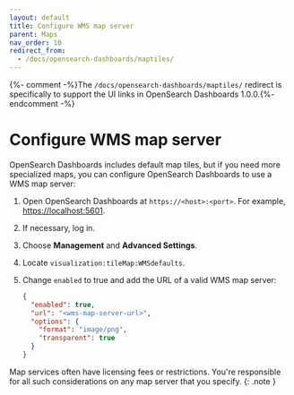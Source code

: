 ```yaml
---
layout: default
title: Configure WMS map server
parent: Maps
nav_order: 10
redirect_from:
  - /docs/opensearch-dashboards/maptiles/
---
```


{%- comment -%}The `/docs/opensearch-dashboards/maptiles/` redirect is specifically to support the UI links in OpenSearch Dashboards 1.0.0.{%- endcomment -%}

# Configure WMS map server

OpenSearch Dashboards includes default map tiles, but if you need more specialized maps, you can configure OpenSearch Dashboards to use a WMS map server:

1. Open OpenSearch Dashboards at `https://<host>:<port>`. For example, [https://localhost:5601](https://localhost:5601).
1. If necessary, log in.
1. Choose **Management** and **Advanced Settings**.
1. Locate `visualization:tileMap:WMSdefaults`.
1. Change `enabled` to true and add the URL of a valid WMS map server:

   ```json
   {
     "enabled": true,
     "url": "<wms-map-server-url>",
     "options": {
       "format": "image/png",
       "transparent": true
     }
   }
   ```

Map services often have licensing fees or restrictions. You're responsible for all such considerations on any map server that you specify.
{: .note }

